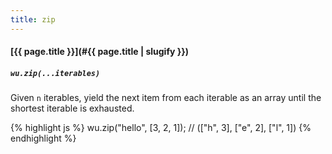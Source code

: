 ```yaml
---
title: zip
---
```

#### [{{ page.title }}](#{{ page.title | slugify }})

##### `wu.zip(...iterables)`

Given `n` iterables, yield the next item from each iterable as an array until
the shortest iterable is exhausted.

{% highlight js %}
wu.zip("hello", [3, 2, 1]);
// (["h", 3], ["e", 2], ["l", 1])
{% endhighlight %}
